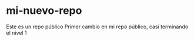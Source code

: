# mi-nuevo-repo
Este es un repo público
Primer cambio en mi repo público, casi terminando el nivel 1 
